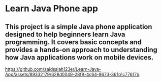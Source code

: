 # Learn Java Phone app
##  This project is a simple Java phone application designed to help beginners learn Java programming. It covers basic concepts and provides a hands-on approach to understanding how Java applications work on mobile devices.

https://github.com/zaidsalah123er/Learn-Java-App/assets/89332179/628d0049-28f8-4c64-8673-361b1c77617b



